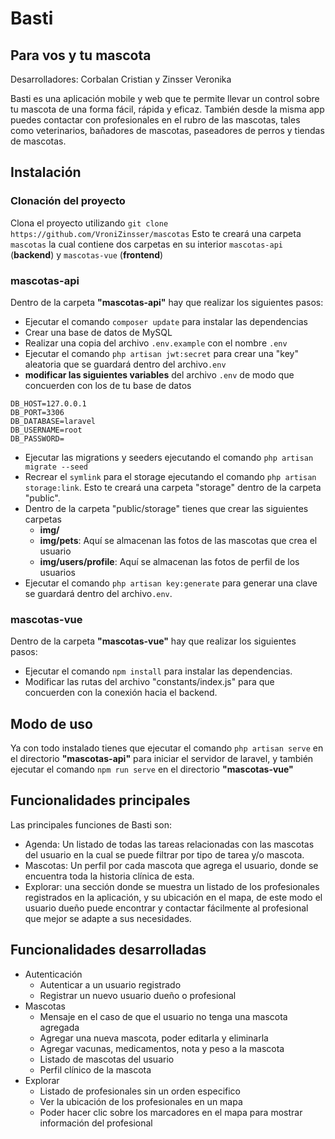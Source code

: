 # Basti
## Para vos y tu mascota

Desarrolladores: Corbalan Cristian y Zinsser Veronika

Basti es una aplicación mobile y web que te permite llevar un control sobre tu mascota de una forma fácil, rápida y eficaz. También desde la misma app puedes contactar con profesionales en el rubro de las mascotas, tales como veterinarios, bañadores de mascotas, paseadores de perros y tiendas de mascotas.

## Instalación

### Clonación del proyecto
Clona el proyecto utilizando `git clone https://github.com/VroniZinsser/mascotas`
Esto te creará una carpeta `mascotas` la cual contiene dos carpetas en su interior `mascotas-api` (**backend**) y `mascotas-vue` (**frontend**)

### mascotas-api
Dentro de la carpeta **"mascotas-api"** hay que realizar los siguientes pasos:

- Ejecutar el comando `composer update` para instalar las dependencias
- Crear una base de datos de MySQL
- Realizar una copia del archivo `.env.example` con el nombre `.env`
- Ejecutar el comando `php artisan jwt:secret` para crear una "key" aleatoria que se guardará  dentro del archivo`.env`
- **modificar las siguientes variables** del archivo `.env` de modo que concuerden con los de tu base de datos
~~~
DB_HOST=127.0.0.1
DB_PORT=3306
DB_DATABASE=laravel
DB_USERNAME=root
DB_PASSWORD=
~~~
- Ejecutar las migrations y seeders ejecutando el comando `php artisan migrate --seed`
- Recrear el `symlink` para el storage ejecutando el comando `php artisan storage:link`. Esto te creará una carpeta "storage" dentro de la carpeta "public".
- Dentro de la carpeta "public/storage" tienes que crear las siguientes carpetas
    - **img/**
    - **img/pets**: Aquí se almacenan las fotos de las mascotas que crea el usuario
    - **img/users/profile**: Aquí se almacenan las fotos de perfil de los usuarios
- Ejecutar el comando `php artisan key:generate` para generar una clave se guardará dentro del archivo`.env`.
### mascotas-vue
Dentro de la carpeta **"mascotas-vue"** hay que realizar los siguientes pasos:
- Ejecutar el comando `npm install` para instalar las dependencias.
- Modificar las rutas del archivo "constants/index.js" para que concuerden con la conexión hacia el backend. 

## Modo de uso

Ya con todo instalado tienes que ejecutar el comando `php artisan serve` en el directorio **"mascotas-api"** para iniciar el servidor de laravel, y también ejecutar el comando `npm run serve` en el directorio **"mascotas-vue"**

## Funcionalidades principales

Las principales funciones de Basti son:

- Agenda: Un listado de todas las tareas relacionadas con las mascotas del usuario en la cual se puede filtrar por tipo de tarea y/o mascota.
- Mascotas: Un perfil por cada mascota que agrega el usuario, donde se encuentra toda la historia clínica de esta.
- Explorar: una sección donde se muestra un listado de los profesionales registrados en la aplicación, y su ubicación en el mapa, de este modo el usuario dueño puede encontrar y contactar fácilmente al profesional que mejor se adapte a sus necesidades.

## Funcionalidades desarrolladas
- Autenticación
  - Autenticar a un usuario registrado
  - Registrar un nuevo usuario dueño o profesional
- Mascotas
  - Mensaje en el caso de que el usuario no tenga una mascota agregada
  - Agregar una nueva mascota, poder editarla y eliminarla
  - Agregar vacunas, medicamentos, nota y peso a la mascota
  - Listado de mascotas del usuario
  - Perfil clínico de la mascota
- Explorar
  - Listado de profesionales sin un orden especifico
  - Ver la ubicación de los profesionales en un mapa
  - Poder hacer clic sobre los marcadores en el mapa para mostrar información del profesional
